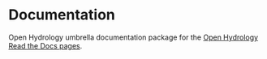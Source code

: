 Documentation
====

Open Hydrology umbrella documentation package for the [Open Hydrology Read the Docs pages](http://open-hydrology.readthedocs.org/). 
